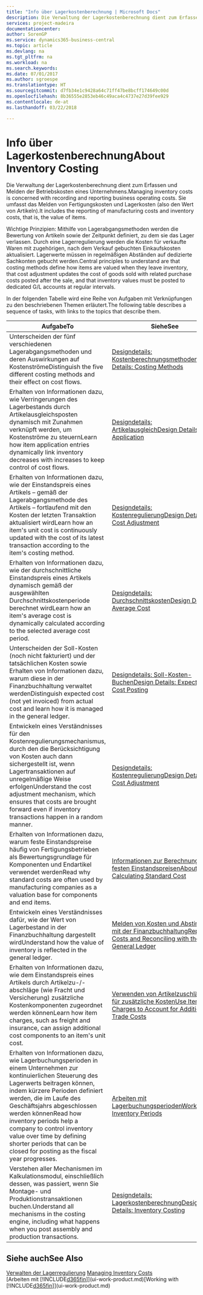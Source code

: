 ```yaml
---
title: "Info über Lagerkostenberechnung | Microsoft Docs"
description: Die Verwaltung der Lagerkostenberechnung dient zum Erfassen und Melden der Betriebskosten eines Unternehmens. Sie umfasst das Melden von Fertigungskosten und Lagerkosten (also den Wert von Artikeln).
services: project-madeira
documentationcenter: 
author: SorenGP
ms.service: dynamics365-business-central
ms.topic: article
ms.devlang: na
ms.tgt_pltfrm: na
ms.workload: na
ms.search.keywords: 
ms.date: 07/01/2017
ms.author: sgroespe
ms.translationtype: HT
ms.sourcegitcommit: d7fb34e1c9428a64c71ff47be8bcff174649c00d
ms.openlocfilehash: 8b36555e2853eb46c49aca4c4737e27d39fee929
ms.contentlocale: de-at
ms.lasthandoff: 03/22/2018

---
```

# <a name="about-inventory-costing"></a><span data-ttu-id="223dd-104">Info über Lagerkostenberechnung</span><span class="sxs-lookup"><span data-stu-id="223dd-104">About Inventory Costing</span></span>
<span data-ttu-id="223dd-105">Die Verwaltung der Lagerkostenberechnung dient zum Erfassen und Melden der Betriebskosten eines Unternehmens.</span><span class="sxs-lookup"><span data-stu-id="223dd-105">Managing inventory costs is concerned with recording and reporting business operating costs.</span></span> <span data-ttu-id="223dd-106">Sie umfasst das Melden von Fertigungskosten und Lagerkosten (also den Wert von Artikeln).</span><span class="sxs-lookup"><span data-stu-id="223dd-106">It includes the reporting of manufacturing costs and inventory costs, that is, the value of items.</span></span>  

 <span data-ttu-id="223dd-107">Wichtige Prinzipien: Mithilfe von Lagerabgangsmethoden werden die Bewertung von Artikeln sowie der Zeitpunkt definiert, zu dem sie das Lager verlassen. Durch eine Lagerregulierung werden die Kosten für verkaufte Waren mit zugehörigen, nach dem Verkauf gebuchten Einkaufskosten aktualisiert. Lagerwerte müssen in regelmäßigen Abständen auf dedizierte Sachkonten gebucht werden.</span><span class="sxs-lookup"><span data-stu-id="223dd-107">Central principles to understand are that costing methods define how items are valued when they leave inventory, that cost adjustment updates the cost of goods sold with related purchase costs posted after the sale, and that inventory values must be posted to dedicated G/L accounts at regular intervals.</span></span>  

 <span data-ttu-id="223dd-108">In der folgenden Tabelle wird eine Reihe von Aufgaben mit Verknüpfungen zu den beschriebenen Themen erläutert.</span><span class="sxs-lookup"><span data-stu-id="223dd-108">The following table describes a sequence of tasks, with links to the topics that describe them.</span></span>   

|<span data-ttu-id="223dd-109">**Aufgabe**</span><span class="sxs-lookup"><span data-stu-id="223dd-109">**To**</span></span>|<span data-ttu-id="223dd-110">**Siehe**</span><span class="sxs-lookup"><span data-stu-id="223dd-110">**See**</span></span>|  
|------------|-------------|  
|<span data-ttu-id="223dd-111">Unterscheiden der fünf verschiedenen Lagerabgangsmethoden und deren Auswirkungen auf Kostenströme</span><span class="sxs-lookup"><span data-stu-id="223dd-111">Distinguish the five different costing methods and their effect on cost flows.</span></span>|[<span data-ttu-id="223dd-112">Designdetails: Kostenberechnungsmethoden</span><span class="sxs-lookup"><span data-stu-id="223dd-112">Design Details: Costing Methods</span></span>](design-details-costing-methods.md)|  
|<span data-ttu-id="223dd-113">Erhalten von Informationen dazu, wie Verringerungen des Lagerbestands durch Artikelausgleichsposten dynamisch mit Zunahmen verknüpft werden, um Kostenströme zu steuern</span><span class="sxs-lookup"><span data-stu-id="223dd-113">Learn how item application entries dynamically link inventory decreases with increases to keep control of cost flows.</span></span>|[<span data-ttu-id="223dd-114">Designdetails: Artikelausgleich</span><span class="sxs-lookup"><span data-stu-id="223dd-114">Design Details: Item Application</span></span>](design-details-item-application.md)|  
|<span data-ttu-id="223dd-115">Erhalten von Informationen dazu, wie der Einstandspreis eines Artikels – gemäß der Lagerabgangsmethode des Artikels – fortlaufend mit den Kosten der letzten Transaktion aktualisiert wird</span><span class="sxs-lookup"><span data-stu-id="223dd-115">Learn how an item's unit cost is continuously updated with the cost of its latest transaction according to the item's costing method.</span></span>|[<span data-ttu-id="223dd-116">Designdetails: Kostenregulierung</span><span class="sxs-lookup"><span data-stu-id="223dd-116">Design Details: Cost Adjustment</span></span>](design-details-cost-adjustment.md)|  
|<span data-ttu-id="223dd-117">Erhalten von Informationen dazu, wie der durchschnittliche Einstandspreis eines Artikels dynamisch gemäß der ausgewählten Durchschnittskostenperiode berechnet wird</span><span class="sxs-lookup"><span data-stu-id="223dd-117">Learn how an item's average cost is dynamically calculated according to the selected average cost period.</span></span>|[<span data-ttu-id="223dd-118">Designdetails: Durchschnittskosten</span><span class="sxs-lookup"><span data-stu-id="223dd-118">Design Details: Average Cost</span></span>](design-details-average-cost.md)|  
|<span data-ttu-id="223dd-119">Unterscheiden der Soll-Kosten (noch nicht fakturiert) und der tatsächlichen Kosten sowie Erhalten von Informationen dazu, warum diese in der Finanzbuchhaltung verwaltet werden</span><span class="sxs-lookup"><span data-stu-id="223dd-119">Distinguish expected cost (not yet invoiced) from actual cost and learn how it is managed in the general ledger.</span></span>|[<span data-ttu-id="223dd-120">Designdetails: Soll-Kosten-Buchen</span><span class="sxs-lookup"><span data-stu-id="223dd-120">Design Details: Expected Cost Posting</span></span>](design-details-expected-cost-posting.md)|  
|<span data-ttu-id="223dd-121">Entwickeln eines Verständnisses für den Kostenregulierungsmechanismus, durch den die Berücksichtigung von Kosten auch dann sichergestellt ist, wenn Lagertransaktionen auf unregelmäßige Weise erfolgen</span><span class="sxs-lookup"><span data-stu-id="223dd-121">Understand the cost adjustment mechanism, which ensures that costs are brought forward even if inventory transactions happen in a random manner.</span></span>|[<span data-ttu-id="223dd-122">Designdetails: Kostenregulierung</span><span class="sxs-lookup"><span data-stu-id="223dd-122">Design Details: Cost Adjustment</span></span>](design-details-cost-adjustment.md)|  
|<span data-ttu-id="223dd-123">Erhalten von Informationen dazu, warum feste Einstandspreise häufig von Fertigungsbetrieben als Bewertungsgrundlage für Komponenten und Endartikel verwendet werden</span><span class="sxs-lookup"><span data-stu-id="223dd-123">Read why standard costs are often used by manufacturing companies as a valuation base for components and end items.</span></span>|[<span data-ttu-id="223dd-124">Informationen zur Berechnung von festen Einstandspreisen</span><span class="sxs-lookup"><span data-stu-id="223dd-124">About Calculating Standard Cost</span></span>](finance-about-calculating-standard-cost.md)|  
|<span data-ttu-id="223dd-125">Entwickeln eines Verständnisses dafür, wie der Wert von Lagerbestand in der Finanzbuchhaltung dargestellt wird</span><span class="sxs-lookup"><span data-stu-id="223dd-125">Understand how the value of inventory is reflected in the general ledger.</span></span>|[<span data-ttu-id="223dd-126">Melden von Kosten und Abstimmen mit der Finanzbuchhaltung</span><span class="sxs-lookup"><span data-stu-id="223dd-126">Reporting Costs and Reconciling with the General Ledger</span></span>](finance-report-costs-and-reconcile-with-the-general-ledger.md)|  
|<span data-ttu-id="223dd-127">Erhalten von Informationen dazu, wie dem Einstandspreis eines Artikels durch Artikelzu-/-abschläge (wie Fracht und Versicherung) zusätzliche Kostenkomponenten zugeordnet werden können</span><span class="sxs-lookup"><span data-stu-id="223dd-127">Learn how item charges, such as freight and insurance, can assign additional cost components to an item's unit cost.</span></span>|[<span data-ttu-id="223dd-128">Verwenden von Artikelzuschlägen für zusätzliche Kosten</span><span class="sxs-lookup"><span data-stu-id="223dd-128">Use Item Charges to Account for Additional Trade Costs</span></span>](payables-how-assign-item-charges.md)|  
|<span data-ttu-id="223dd-129">Erhalten von Informationen dazu, wie Lagerbuchungsperioden in einem Unternehmen zur kontinuierlichen Steuerung des Lagerwerts beitragen können, indem kürzere Perioden definiert werden, die im Laufe des Geschäftsjahrs abgeschlossen werden können</span><span class="sxs-lookup"><span data-stu-id="223dd-129">Read how inventory periods help a company to control inventory value over time by defining shorter periods that can be closed for posting as the fiscal year progresses.</span></span>|[<span data-ttu-id="223dd-130">Arbeiten mit Lagerbuchungsperioden</span><span class="sxs-lookup"><span data-stu-id="223dd-130">Work with Inventory Periods</span></span>](finance-how-to-work-with-inventory-periods.md)|  
|<span data-ttu-id="223dd-131">Verstehen aller Mechanismen im Kalkulationsmodul, einschließlich dessen, was passiert, wenn Sie Montage- und Produktionstransaktionen buchen.</span><span class="sxs-lookup"><span data-stu-id="223dd-131">Understand all mechanisms in the costing engine, including what happens when you post assembly and production transactions.</span></span>|[<span data-ttu-id="223dd-132">Designdetails: Lagerkostenberechnung</span><span class="sxs-lookup"><span data-stu-id="223dd-132">Design Details: Inventory Costing</span></span>](design-details-inventory-costing.md)|

## <a name="see-also"></a><span data-ttu-id="223dd-133">Siehe auch</span><span class="sxs-lookup"><span data-stu-id="223dd-133">See Also</span></span>
<span data-ttu-id="223dd-134">[Verwalten der Lagerregulierung](finance-manage-inventory-costs.md)  </span><span class="sxs-lookup"><span data-stu-id="223dd-134">[Managing Inventory Costs](finance-manage-inventory-costs.md)  </span></span>  
<span data-ttu-id="223dd-135">[Arbeiten mit [!INCLUDE[d365fin](includes/d365fin_md.md)]](ui-work-product.md)</span><span class="sxs-lookup"><span data-stu-id="223dd-135">[Working with [!INCLUDE[d365fin](includes/d365fin_md.md)]](ui-work-product.md)</span></span>

